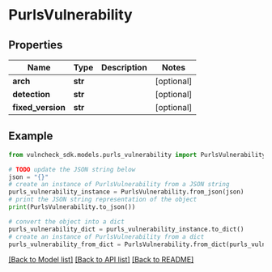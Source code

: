 # PurlsVulnerability


## Properties

Name | Type | Description | Notes
------------ | ------------- | ------------- | -------------
**arch** | **str** |  | [optional] 
**detection** | **str** |  | [optional] 
**fixed_version** | **str** |  | [optional] 

## Example

```python
from vulncheck_sdk.models.purls_vulnerability import PurlsVulnerability

# TODO update the JSON string below
json = "{}"
# create an instance of PurlsVulnerability from a JSON string
purls_vulnerability_instance = PurlsVulnerability.from_json(json)
# print the JSON string representation of the object
print(PurlsVulnerability.to_json())

# convert the object into a dict
purls_vulnerability_dict = purls_vulnerability_instance.to_dict()
# create an instance of PurlsVulnerability from a dict
purls_vulnerability_from_dict = PurlsVulnerability.from_dict(purls_vulnerability_dict)
```
[[Back to Model list]](../README.md#documentation-for-models) [[Back to API list]](../README.md#documentation-for-api-endpoints) [[Back to README]](../README.md)


